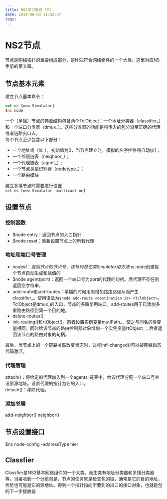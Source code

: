 ```yaml
---
title: NS2学习笔记（三）
date: 2019-06-03 11:52:37
tags:
---
```

# NS2节点
节点是网络拓扑的重要组成部分，是NS2符合网络组件的一个大类。这里对应NS手册的第五章。
## 节点基本元素
建立节点基本命令：
```tcl
set ns [new Simulator]
$ns node
```
一个（单播）节点的典型结构包含两个TclObject：一个地址分类器（classifier_）和一个端口分类器（dmux_）。这些分类器的功能是将传入的包分派至正确的代理或者链路出口去。  
每个节点至少包含以下部分：
* 一个地址或（id_），初始值为0，当节点建立时，模拟的名字控件将自动加1；
* 一个邻居链表（neighbor_）；
* 一个代理链表（agnet_）;
* 一个节点类型识别器（nodetype_）；
* 一个路由模块


建立多播节点时需要进行设置  
`set ns [new Simulator -multicast on]`
## 设置节点
### 控制函数
* $node entry：返回节点的入口指针
* $node reset：重新设置节点上的所有代理
### 地址和端口号管理
* $node id：返回节点的节点号，该号码是在类Simulator用方法$ns node创建每个节点自动生成和赋值的
* $node agent(port)：返回一个端口号为port的代理的句柄。若代理不存在则返回空字符串。
* add-route和add-toutes：单播的时候用来增加路由路径从而产生classifier_。使用语法为`$node add-route <destination id> <TclObject>`。TclObject是dmux_的入口，节点的多路复用端口。add-routes用于已添加多重路由路径到同一个目的地。
* delete-routes()
* init-routing()和rtObject()。前者设置实例变量mutiPath_，使之与同名的类变量相同。同时给该节点的路由控制器对象增加一个实例变量rtObject_；后者返回该节点的路由对象的句柄。
  
最后，当节点上的一个链路关联改变状态时，过程intf-changed()可以被网络动态代码激活。
### 代理管理
attach()：将给定的代理加入到一个agents_链表中，给该代理分配一个端口号并设置源地址。设置代理的指针为它的入口。  
detach()：移除代理。
### 添加邻居
add-neighbor()
neighbor()
## 节点设置接口
$ns node-config -addressType hier
## Classfier
Classfier是NS2基本网络组件的一个大类。派生类有地址分类器和多播分类器等。当接收到一个分组包是，节点的任务就是检查包的域，通常是它的目的地址，优势也可能是它的源地址。得到一个指针指向所要到的出口的接口对象，也就是包的下一步接收器